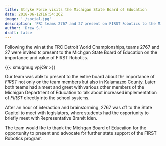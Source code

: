 ```yaml
---
title: Stryke Force visits the Michigan State Board of Education
date: 2018-06-12T16:54:26Z
image: './social.jpg'
description: 'FRC teams 2767 and 27 present on FIRST Robotics to the Michigan State Board of Education.'
author: 'Drew S.'
draft: false
---
```


Following the win at the FRC Detroit World Championships, teams 2767 and 27 were invited to present to the Michigan State Board of Education on the importance and value of FIRST Robotics.

<!--more-->

{{< smugmug vpjK9r >}}

Our team was able to present to the entire board about the importance of _FIRST_ not only on the team members but also in Kalamazoo County. Later both teams had a meet and greet with various other members of the Michigan Department of Education to talk about increased implementation of _FIRST_ directly into the school systems.

After an hour of interaction and brainstorming, 2767 was off to the State Capitol to meet with legislators, where students had the opportunity to briefly meet with Representative Brandt Iden.

The team would like to thank the Michigan Board of Education for the opportunity to present and advocate for further state support of the FIRST Robotics program.
